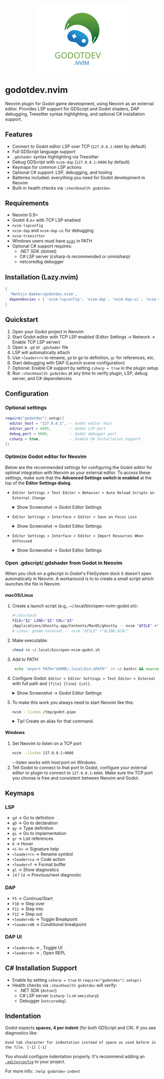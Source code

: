 <div align="center"><img src="assets/godotdev-nvim-logo.svg" width="300"></div>

# godotdev.nvim

Neovim plugin for Godot game development, using Neovim as an external editor. Provides LSP support for GDScript and Godot shaders, DAP debugging, Treesitter syntax highlighting, and optional C# installation support.

## Features

- Connect to Godot editor LSP over TCP (`127.0.0.1:6005` by default)
- Full GDScript language support
- `.gdshader` syntax highlighting via Treesitter
- Debug GDScript with `nvim-dap` (`127.0.0.1:6006` by default)
- Keymaps for common LSP actions
- Optional C# support: LSP, debugging, and tooling
- Batteries included: everything you need for Godot development in Neovim
- Built-in health checks via `:checkhealth godotdev`

## Requirements

- Neovim 0.9+
- Godot 4.x+ with TCP LSP enabled
- `nvim-lspconfig`
- `nvim-dap` and `nvim-dap-ui` for debugging
- `nvim-treesitter`
- Windows users must have [`ncat`](https://nmap.org/ncat/) in PATH
- Optional C# support requires:
  - .NET SDK (dotnet)
  - C# LSP server (csharp-ls recommended or omnisharp)
  - netcoredbg debugger

## Installation (Lazy.nvim)

```lua
{
  'Mathijs-Bakker/godotdev.nvim',
  dependencies = { 'nvim-lspconfig', 'nvim-dap', 'nvim-dap-ui', 'nvim-treesitter' },
}
```
## Quickstart

1. Open your Godot project in Neovim
1. Start Godot editor with TCP LSP enabled (Editor Settings → Network → Enable TCP LSP server)
1. Open a `.gd` or `.gdshader` file
1. LSP will automatically attach
1. Use `<leader>rn` to rename, `gd` to go to definition, `gr` for references, etc.
1. Start debugging with DAP (Launch scene configuration)
1. Optional: Enable C# support by setting `csharp = true` in the plugin setup
1. Run `:checkhealth godotdev` at any time to verify plugin, LSP, debug server, and C# dependencies

## Configuration

### Optional settings
```lua
require("godotdev").setup({
  editor_host = "127.0.0.1", -- Godot editor host
  editor_port = 6005,        -- Godot LSP port
  debug_port = 6006,         -- Godot debugger port
  csharp = true,             -- Enable C# Installation Support
})
```

### Optimize Godot editor for Neovim

Below are the recommended settings for configuring the Godot editor for optimal integration with Neovim as your external editor. To access these settings, make sure that the **Advanced Settings switch is enabled** at the top of the **Editor Settings dialog**.

- `Editor Settings > Text Editor > Behavior > Auto Reload Scripts on External Change`

   <details><summary>Show Screenshot -> Godot Editor Settings</summary><img src="assets/godot-editor-auto-reload-script.png"></details>
- `Editor Settings > Interface > Editor > Save on Focus Loss`

  <details><summary>Show Screenshot -> Godot Editor Settings</summary><img src="assets/godot-editor-focus.png"></details>
- `Editor Settings > Interface > Editor > Import Resources When Unfocused`

  <details><summary>Show Screenshot -> Godot Editor Settings</summary><img src="assets/godot-editor-focus.png"></details>

### Open .gdscript/.gdshader from Godot in Neovim

When you click on a gdscript in Godot's FileSystem dock it doesn't open automatically in Neovim.
A workaround is to to create a small script which launches the file in Neovim.

#### macOS/Linux
1. Create a launch script (e.g., ~/.local/bin/open-nvim-godot.sh):
   ```bash
   #!/bin/bash
   FILE="$1" LINE="$2" COL="$3"
   /Applications/Ghostty.app/Contents/MacOS/ghostty -- nvim "$FILE" +"$LINE:$COL"
   # Linux: gnome-terminal -- nvim "$FILE" +"$LINE:$COL"
   ```
1. Make executable:
   ```bash
   chmod +x ~/.local/bin/open-nvim-godot.sh
   ```
1. Add to PATH:
   ```bash
    echo 'export PATH="$HOME/.local/bin:$PATH"' >> ~/.bashrc && source ~/.bashrc
    ```
1. Configure Godot: `Editor > Editor Settings > Text Editor > External` with full path and `{file} {line} {col}`.

   <details><summary>Show Screenshot -> Godot Editor Settings</summary><img src="assets/godot-editor-settings-for-neovim.png"></details>

1. To make this work you always need to start Neovim like this:
   ```bash
   nvim --listen /tmp/godot.pipe
   ```

   <details>
   <summary>Tip! Create an alias for that command.</summary>

   Open your shell config file:
   - `~/.bashrc` for Bash
   - `~/.zshrc` for Zsh

   Add the alias:
   ```bash
   alias gdvim='nvim --listen /tmp/godot.pipe'
   ```

   Reload the shell config:
   ```bash
   source ~/.bashrc   # or ~/.zshrc for Zsh
   ```

   Test it:
   ```bash
   gdvim
   ```
   </details>

#### Windows

1. Set Neovim to listen on a TCP port
   ```bash
   nvim --listen 127.0.0.1:6666
   ```
   --listen works with host:port on Windows.
1. Tell Godot to connect to that port
   In Godot, configure your external editor or plugin to connect to `127.0.0.1:6666`.
   Make sure the TCP port you choose is free and consistent between Neovim and Godot.

## Keymaps

### LSP
- `gd` → Go to definition
- `gD` → Go to declaration
- `gy` → Type definition
- `gi` → Go to implementation
- `gr` → List references
- `K` → Hover
- `<C-k>` → Signature help
- `<leader>rn` → Rename symbol
- `<leader>ca` → Code action
- `<leader>f` → Format buffer
- `gl` → Show diagnostics
- `[d` / `]d` → Previous/next diagnostic

### DAP
- `F5` -> Continue/Start
- `F10` -> Step over
- `F11` -> Step into
- `F12` -> Step out
- `<leader>db` -> Toggle Breakpoint
- `<leader>dB` -> Conditional breakpoint

### DAP UI
- `<leader>du` -> , Toggle UI
- `<leader>dr` -> , Open REPL

## C# Installation Support

- Enable by setting `csharp = true` in `require("godotdev").setup()`
- Health checks via `:checkhealth godotdev` will verify:
  - .NET SDK (`dotnet`)
  - C# LSP server (`csharp-ls` or `omnisharp`)
  - Debugger (`netcoredbg`)

## Indentation

Godot expects **spaces, 4 per indent** (for both GDScript and C#).
If you see diagnostics like:
```
Used tab character for indentation instead of space as used before in the file. [-1] [-1]
```
You should configure indentation properly.
It's recommend adding an [`.editorconfig`](./.editorconfig) to your project.

For more info: `:help godotdev-indent`
